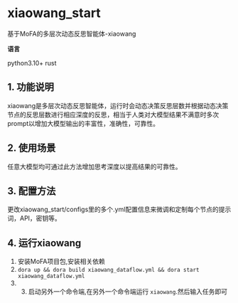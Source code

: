 # xiaowang_start

基于MoFA的多层次动态反思智能体-xiaowang

**语言**

python3.10+
rust

## 1. 功能说明

xiaowang是多层次动态反思智能体，运行时会动态决策反思层数并根据动态决策节点的反思层数进行相应深度的反思，相当于人类对大模型结果不满意时多次prompt以增加大模型输出的丰富性，准确性，可靠性。

## 2. 使用场景

任意大模型均可通过此方法增加思考深度以提高结果的可靠性。


## 3. 配置方法

更改xiaowang_start/configs里的多个.yml配置信息来微调和定制每个节点的提示词，API，密钥等。

## 4. 运行xiaowang

1. 安装MoFA项目包,安装相关依赖
2. `dora up && dora build xiaowang_dataflow.yml && dora start xiaowang_dataflow.yml`
3. 3. 启动另外一个命令端,在另外一个命令端运行 `xiaowang`.然后输入任务即可


